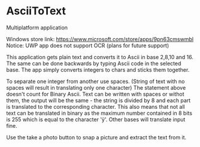 # AsciiToText
Multiplatform application

Windows store link: https://www.microsoft.com/store/apps/9pn63cmswmbl
Notice: UWP app does not support OCR (plans for future support)

This application gets plain text and converts it to Ascii in base 2,8,10 and 16.
The same can be done backwards by typing Ascii code in the selected base. The app simply converts integers to chars and sticks them together.

To separate one integer from another use spaces. (String of text with no spaces will result in translating only one character)
The statement above doesn't count for Binary Ascii. Text can be written with spaces or withot them, the output will be the same - the string is divided by 8 and each part is translated to the corresponding character.
This also means that not all text can be translated in binary as the maximum number contained in 8 bits is 255 which is equal to the character 'ÿ'.
Other bases will translate input fine.

Use the take a photo button to snap a picture and extract the text from it.
